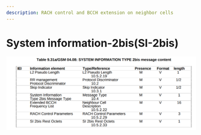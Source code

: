 ```yaml
---
description: RACH control and BCCH extension on neighbor cells
---
```


# System information-2bis(SI-2bis)

![](<../.gitbook/assets/image (6).png>)
